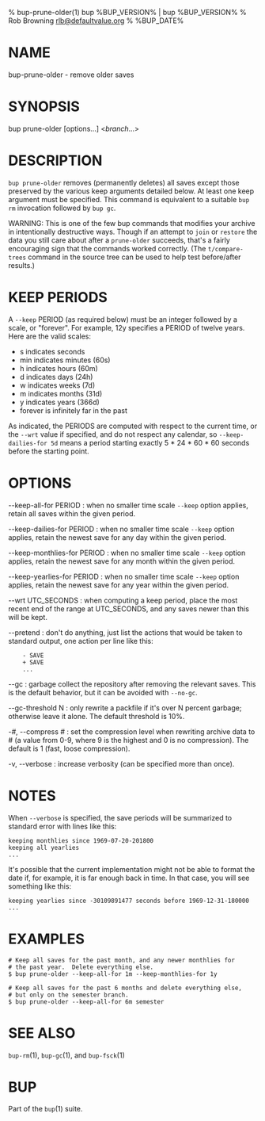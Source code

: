 % bup-prune-older(1) bup %BUP_VERSION% | bup %BUP_VERSION%
% Rob Browning <rlb@defaultvalue.org>
% %BUP_DATE%

# NAME

bup-prune-older - remove older saves

# SYNOPSIS

bup prune-older [options...] <*branch*...>

# DESCRIPTION

`bup prune-older` removes (permanently deletes) all saves except those
preserved by the various keep arguments detailed below.  At least one
keep argument must be specified.  This command is equivalent to a
suitable `bup rm` invocation followed by `bup gc`.

WARNING: This is one of the few bup commands that modifies your
archive in intentionally destructive ways.  Though if an attempt to
`join` or `restore` the data you still care about after a
`prune-older` succeeds, that's a fairly encouraging sign that the
commands worked correctly.  (The `t/compare-trees` command in the
source tree can be used to help test before/after results.)

# KEEP PERIODS

A `--keep` PERIOD (as required below) must be an integer followed by a
scale, or "forever".  For example, 12y specifies a PERIOD of twelve
years.  Here are the valid scales:

  - s indicates seconds
  - min indicates minutes (60s)
  - h indicates hours (60m)
  - d indicates days (24h)
  - w indicates weeks (7d)
  - m indicates months (31d)
  - y indicates years (366d)
  - forever is infinitely far in the past

As indicated, the PERIODS are computed with respect to the current
time, or the `--wrt` value if specified, and do not respect any
calendar, so `--keep-dailies-for 5d` means a period starting exactly
5 * 24 * 60 * 60 seconds before the starting point.

# OPTIONS

\--keep-all-for PERIOD
:   when no smaller time scale `--keep` option applies, retain all saves
    within the given period.

\--keep-dailies-for PERIOD
:   when no smaller time scale `--keep` option applies, retain the
    newest save for any day within the given period.

\--keep-monthlies-for PERIOD
:   when no smaller time scale `--keep` option applies, retain the
    newest save for any month within the given period.

\--keep-yearlies-for PERIOD
:   when no smaller time scale `--keep` option applies, retain the
    newest save for any year within the given period.

\--wrt UTC_SECONDS
:   when computing a keep period, place the most recent end of the
    range at UTC\_SECONDS, and any saves newer than this will be kept.

\--pretend
:   don't do anything, just list the actions that would be taken to
    standard output, one action per line like this:

        - SAVE
        + SAVE
        ...

\--gc
:   garbage collect the repository after removing the relevant saves.
    This is the default behavior, but it can be avoided with `--no-gc`.

\--gc-threshold N
:   only rewrite a packfile if it's over N percent garbage; otherwise
    leave it alone.  The default threshold is 10%.

-*#*, \--compress *#*
:   set the compression level when rewriting archive data to # (a
    value from 0-9, where 9 is the highest and 0 is no compression).
    The default is 1 (fast, loose compression).

-v, \--verbose
:   increase verbosity (can be specified more than once).

# NOTES

When `--verbose` is specified, the save periods will be summarized to
standard error with lines like this:

    keeping monthlies since 1969-07-20-201800
    keeping all yearlies
    ...

It's possible that the current implementation might not be able to
format the date if, for example, it is far enough back in time.  In
that case, you will see something like this:

    keeping yearlies since -30109891477 seconds before 1969-12-31-180000
    ...

# EXAMPLES

    # Keep all saves for the past month, and any newer monthlies for
    # the past year.  Delete everything else.
    $ bup prune-older --keep-all-for 1m --keep-monthlies-for 1y

    # Keep all saves for the past 6 months and delete everything else,
    # but only on the semester branch.
    $ bup prune-older --keep-all-for 6m semester

# SEE ALSO

`bup-rm`(1), `bup-gc`(1), and `bup-fsck`(1)

# BUP

Part of the `bup`(1) suite.
